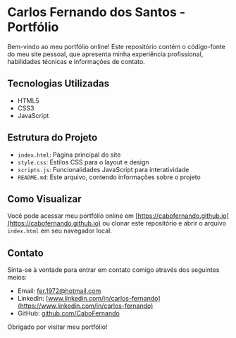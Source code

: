 # Carlos Fernando dos Santos - Portfólio

Bem-vindo ao meu portfólio online! Este repositório contém o código-fonte do meu site pessoal, que apresenta minha experiência profissional, habilidades técnicas e informações de contato.

## Tecnologias Utilizadas

- HTML5
- CSS3
- JavaScript

## Estrutura do Projeto

- `index.html`: Página principal do site
- `style.css`: Estilos CSS para o layout e design
- `scripts.js`: Funcionalidades JavaScript para interatividade
- `README.md`: Este arquivo, contendo informações sobre o projeto

## Como Visualizar

Você pode acessar meu portfólio online em [https://cabofernando.github.io](https://cabofernando.github.io) ou clonar este repositório e abrir o arquivo `index.html` em seu navegador local.

## Contato

Sinta-se à vontade para entrar em contato comigo através dos seguintes meios:

- Email: fer.1972@hotmail.com
- LinkedIn: [www.linkedin.com/in/carlos-fernando](https://www.linkedin.com/in/carlos-fernando)
- GitHub: [github.com/CaboFernando](https://github.com/CaboFernando)

Obrigado por visitar meu portfólio!
